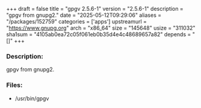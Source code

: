 +++
draft = false
title = "gpgv 2.5.6-1"
version = "2.5.6-1"
description = "gpgv from gnupg2."
date = "2025-05-12T09:29:06"
aliases = "/packages/152759"
categories = ['apps']
upstreamurl = "https://www.gnupg.org"
arch = "x86_64"
size = "145648"
usize = "311032"
sha1sum = "4105ab0ea72c05f061eb0b35d4e4c48689657a82"
depends = "[]"
+++
### Description: 
gpgv from gnupg2.

### Files: 
* /usr/bin/gpgv
